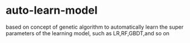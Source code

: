 # auto-learn-model
based on concept of genetic algorithm to automatically learn the super parameters of the learning model, such as LR,RF,GBDT,and so on
